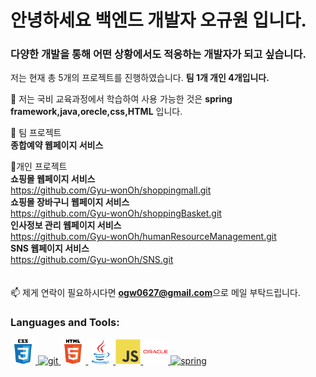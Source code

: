 <h1 align="left">안녕하세요 백엔드 개발자 오규원 입니다.</h1>
<h3 align="left">다양한 개발을 통해 어떤 상황에서도 적응하는 개발자가 되고 싶습니다.</h3>

저는 현재 총 5개의 프로젝트를 진행하였습니다. **팀 1개 개인 4개입니다.**

🌱 저는 국비 교육과정에서 학습하여 사용 가능한 것은 **spring framework,java,orecle,css,HTML** 입니다. 

👯 팀 프로젝트<br>
**종합예약 웹페이지 서비스**

🤝개인 프로젝트<br>
**쇼핑몰 웹페이지 서비스**<br>
https://github.com/Gyu-wonOh/shoppingmall.git<br>
**쇼핑몰 장바구니 웹페이지 서비스**<br>
https://github.com/Gyu-wonOh/shoppingBasket.git<br>
**인사정보 관리 웹페이지 서비스**<br>
https://github.com/Gyu-wonOh/humanResourceManagement.git<br>
**SNS 웹페이지 서비스**<br>
https://github.com/Gyu-wonOh/SNS.git<br><br><br>
📫 제게 연락이 필요하시다면 **ogw0627@gmail.com**으로 메일 부탁드립니다.

<p align="left">
</p>

<h3 align="left">Languages and Tools:</h3>
<p align="left"> <a href="https://www.w3schools.com/css/" target="_blank" rel="noreferrer"> <img src="https://raw.githubusercontent.com/devicons/devicon/master/icons/css3/css3-original-wordmark.svg" alt="css3" width="40" height="40"/> </a> <a href="https://git-scm.com/" target="_blank" rel="noreferrer"> <img src="https://www.vectorlogo.zone/logos/git-scm/git-scm-icon.svg" alt="git" width="40" height="40"/> </a> <a href="https://www.w3.org/html/" target="_blank" rel="noreferrer"> <img src="https://raw.githubusercontent.com/devicons/devicon/master/icons/html5/html5-original-wordmark.svg" alt="html5" width="40" height="40"/> </a> <a href="https://www.java.com" target="_blank" rel="noreferrer"> <img src="https://raw.githubusercontent.com/devicons/devicon/master/icons/java/java-original.svg" alt="java" width="40" height="40"/> </a> <a href="https://developer.mozilla.org/en-US/docs/Web/JavaScript" target="_blank" rel="noreferrer"> <img src="https://raw.githubusercontent.com/devicons/devicon/master/icons/javascript/javascript-original.svg" alt="javascript" width="40" height="40"/> </a> <a href="https://www.oracle.com/" target="_blank" rel="noreferrer"> <img src="https://raw.githubusercontent.com/devicons/devicon/master/icons/oracle/oracle-original.svg" alt="oracle" width="40" height="40"/> </a> <a href="https://spring.io/" target="_blank" rel="noreferrer"> <img src="https://www.vectorlogo.zone/logos/springio/springio-icon.svg" alt="spring" width="40" height="40"/> </a> </p>
